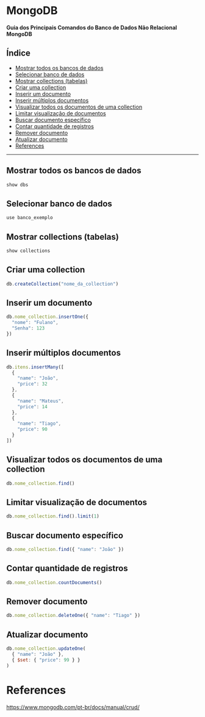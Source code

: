 # MongoDB
**Guia dos Principais Comandos do Banco de Dados Não Relacional MongoDB**


## Índice

- [Mostrar todos os bancos de dados](#mostrar-todos-os-bancos-de-dados)
- [Selecionar banco de dados](#selecionar-banco-de-dados)
- [Mostrar collections (tabelas)](#mostrar-collections-tabelas)
- [Criar uma collection](#criar-uma-collection)
- [Inserir um documento](#inserir-um-documento)
- [Inserir múltiplos documentos](#inserir-múltiplos-documentos)
- [Visualizar todos os documentos de uma collection](#visualizar-todos-os-documentos-de-uma-collection)
- [Limitar visualização de documentos](#limitar-visualização-de-documentos)
- [Buscar documento específico](#buscar-documento-específico)
- [Contar quantidade de registros](#contar-quantidade-de-registros)
- [Remover documento](#remover-documento)
- [Atualizar documento](#atualizar-documento)
- [References](#references)

---

## Mostrar todos os bancos de dados

```javascript
show dbs
```

## Selecionar banco de dados

```javascript
use banco_exemplo
```

## Mostrar collections (tabelas)

```javascript
show collections
```

## Criar uma collection

```javascript
db.createCollection("nome_da_collection")
```

## Inserir um documento

```javascript
db.nome_collection.insertOne({
  "nome": "Fulano",
  "Senha": 123
})
```

## Inserir múltiplos documentos

```javascript
db.itens.insertMany([
  {
    "name": "João",
    "price": 32
  },
  {
    "name": "Mateus",
    "price": 14
  },
  {
    "name": "Tiago",
    "price": 90
  }
])
```

## Visualizar todos os documentos de uma collection

```javascript
db.nome_collection.find()
```

## Limitar visualização de documentos

```javascript
db.nome_collection.find().limit(1)
```

## Buscar documento específico

```javascript
db.nome_collection.find({ "name": "João" })
```

## Contar quantidade de registros

```javascript
db.nome_collection.countDocuments()
```

## Remover documento

```javascript
db.nome_collection.deleteOne({ "name": "Tiago" })
```

## Atualizar documento

```javascript
db.nome_collection.updateOne(
  { "name": "João" },
  { $set: { "price": 99 } }
)
```

# References
https://www.mongodb.com/pt-br/docs/manual/crud/
